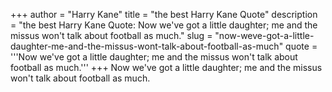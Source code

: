 +++
author = "Harry Kane"
title = "the best Harry Kane Quote"
description = "the best Harry Kane Quote: Now we've got a little daughter; me and the missus won't talk about football as much."
slug = "now-weve-got-a-little-daughter-me-and-the-missus-wont-talk-about-football-as-much"
quote = '''Now we've got a little daughter; me and the missus won't talk about football as much.'''
+++
Now we've got a little daughter; me and the missus won't talk about football as much.
